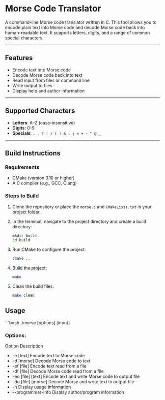 # Morse Code Translator

A command-line Morse code translator written in C. This tool allows you to encode plain text into Morse code and decode Morse code back into human-readable text. It supports letters, digits, and a range of common special characters.

---

## Features

- Encode text into Morse code  
- Decode Morse code back into text  
- Read input from files or command line  
- Write output to files  
- Display help and author information  

---

## Supported Characters

- **Letters**: A–Z (case-insensitive)  
- **Digits**: 0–9  
- **Specials**: `. , ? ! / ( ) & : ; = + - " @ _`

---

## Build Instructions

### Requirements

- CMake (version 3.10 or higher)  
- A C compiler (e.g., GCC, Clang)

### Steps to Build

1. Clone the repository or place the `morse.c` and `CMakeLists.txt` in your project folder.
2. In the terminal, navigate to the project directory and create a build directory:

   ```bash
   mkdir build
   cd build

3. Run CMake to configure the project:
   ```bash
   cmake ..
4. Build the project:
   ```bash
   make
5. Clean the build files:
   ```bash
   make clean


## Usage
´´´bash
./morse [options] [input]

### Options:
Option	Description
- -e [text]	Encode text to Morse code
- -d [morse]	Decode Morse code to text
- -ef [file]	Encode text read from a file
- -df [file]	Decode Morse code read from a file
- -eo [file] [text]	Encode text and write Morse code to output file
- -do [file] [morse]	Decode Morse and write text to output file
- -h	Display usage information
- --programmer-info	Display author/program information
